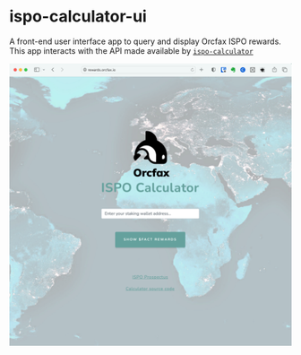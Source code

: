 # ispo-calculator-ui
A front-end user interface app to query and display Orcfax ISPO rewards. This app interacts with the API made available by [`ispo-calculator`](https://github.com/orcfax/ispo-calculator)


![Calculator screencap](static/images/calculator-screencap.png)
